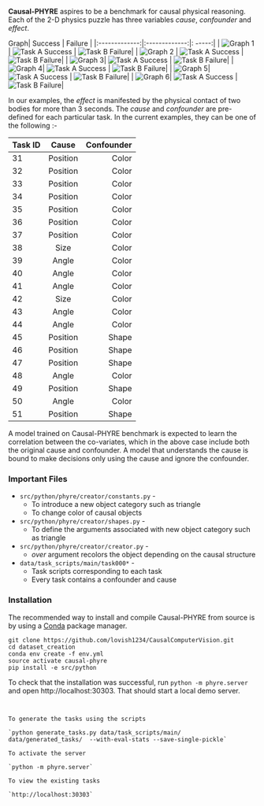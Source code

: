 **Causal-PHYRE** aspires to be a benchmark for causal physical reasoning. Each of the 2-D physics puzzle has three variables *cause*, *confounder* and *effect*. 

Graph| Success    | Failure  | 
|:-------------:|:-------------:|: -----:|
| <img src="images/Graph_1.png" alt="Graph 1" /> | <img src="images/task_1_A.mov.gif" alt="Task A Success" /> | <img src="images/task_1_B.mov.gif" alt="Task B Failure" />|
| <img src="images/Graph_2.png" alt="Graph 2" /> | <img src="images/task_2_B.mov.gif" alt="Task A Success" /> | <img src="images/task_2_A.mov.gif" alt="Task B Failure" />|
| <img src="images/Graph_3.png" alt="Graph 3" />| <img src="images/task_3_A.mov.gif" alt="Task A Success" /> | <img src="images/task_3_B.mov.gif" alt="Task B Failure" />|
| <img src="images/Graph_4.png" alt="Graph 4" />| <img src="images/task_4_A.mov.gif" alt="Task A Success" /> | <img src="images/task_4_B.mov.gif" alt="Task B Failure" />|
| <img src="images/Graph_5.png" alt="Graph 5" />| <img src="images/task_5_A.mov.gif" alt="Task A Success" /> | <img src="images/task_5_B.mov.gif" alt="Task B Failure" />|
| <img src="images/Graph_6.png" alt="Graph 6" />| <img src="images/task_6_A.mov.gif" alt="Task A Success" /> | <img src="images/task_6_B.mov.gif" alt="Task B Failure" />|




In our examples, the *effect* is manifested by the physical contact of two bodies for more than 3 seconds. The *cause* and *confounder* are pre-defined for each particular task. In the current examples, they can be one of the following :-

| Task ID     | Cause         | Confounder |
| ------------- |:-------------:| -----:|
| 31 | Position | Color |
| 32 | Position | Color |
| 33 | Position | Color |
| 34 | Position | Color |
| 35 | Position | Color |
| 36 | Position | Color |
| 37 | Position | Color |
| 38 | Size | Color |
| 39 | Angle | Color |
| 40 | Angle | Color |
| 41 | Angle | Color |
| 42 | Size| Color |
| 43 | Angle | Color |
| 44 | Angle | Color |
| 45 | Position | Shape |
| 46 | Position | Shape |
| 47 | Position | Shape |
| 48 | Angle | Color |
| 49 | Position | Shape |
| 50 | Angle | Color |
| 51 | Position | Shape |

A model trained on Causal-PHYRE benchmark is expected to learn the correlation between the co-variates, which in the above case include both the original cause and confounder. A model that understands the cause is bound to make decisions only using the cause and ignore the confounder.

### Important Files

- `src/python/phyre/creator/constants.py` - 
	- To introduce a new object category such as triangle
	- To change color of causal objects
- `src/python/phyre/creator/shapes.py` - 
	-  To define the arguments associated with new object category such as triangle
- `src/python/phyre/creator/creator.py` -
	- *over* argument recolors the object depending on the causal structure
- `data/task_scripts/main/task000*` -
	- Task scripts corresponding to each task
	- Every task contains a confounder and cause 





### Installation 

The recommended way to install and compile Causal-PHYRE from source is by using a [Conda](https://docs.conda.io/en/latest/) package manager.

 ```(bash)
git clone https://github.com/lovish1234/CausalComputerVision.git
cd dataset_creation
conda env create -f env.yml
source activate causal-phyre
pip install -e src/python
```

  To check that the installation was successful, run `python -m phyre.server` and open http://localhost:30303. That should start a local demo server.

```


To generate the tasks using the scripts

`python generate_tasks.py data/task_scripts/main/ data/generated_tasks/  --with-eval-stats --save-single-pickle`

To activate the server

`python -m phyre.server`

To view the existing tasks

`http://localhost:30303`